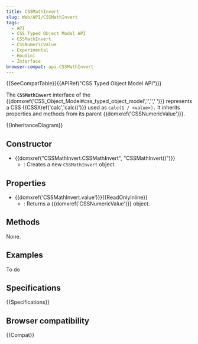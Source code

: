 ```yaml
---
title: CSSMathInvert
slug: Web/API/CSSMathInvert
tags:
  - API
  - CSS Typed Object Model API
  - CSSMathInvert
  - CSSNumericValue
  - Experimental
  - Houdini
  - Interface
browser-compat: api.CSSMathInvert
---
```

{{SeeCompatTable}}{{APIRef("CSS Typed Object Model API")}}

The **`CSSMathInvert`** interface of the {{domxref('CSS_Object_Model#css_typed_object_model','','',' ')}} represents a CSS {{CSSXref('calc','calc()')}} used as `calc(1 / <value>).` It inherits properties and methods from its parent {{domxref('CSSNumericValue')}}.

{{InheritanceDiagram}}

## Constructor

- {{domxref("CSSMathInvert.CSSMathInvert", "CSSMathInvert()")}}
  - : Creates a new `CSSMathInvert` object.

## Properties

- {{domxref('CSSMathInvert.value')}}{{ReadOnlyInline}}
  - : Returns a {{domxref('CSSNumericValue')}} object.

## Methods

None.

## Examples

To do

## Specifications

{{Specifications}}

## Browser compatibility

{{Compat}}
